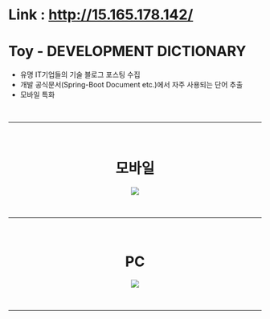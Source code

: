 # Link : http://15.165.178.142/

# Toy - DEVELOPMENT DICTIONARY

- 유명 IT기업들의 기술 블로그 포스팅 수집
- 개발 공식문서(Spring-Boot Document etc.)에서 자주 사용되는 단어 추출
- 모바일 특화

<br />
<hr />
<br />


<h1 align="center">모바일</h1>
<p align="center">
<img src="https://user-images.githubusercontent.com/71188307/118744634-a4d21e80-b88f-11eb-811f-1bdd70baff3b.png" />
</p>  
 
<br />
<hr />
<br />

<h1 align="center">PC</h1>
<p align="center">
<img src="https://user-images.githubusercontent.com/71188307/118744610-9be14d00-b88f-11eb-96fe-e5795e1ae0cd.png" />
</p>  

<br />
<hr />
<br />


